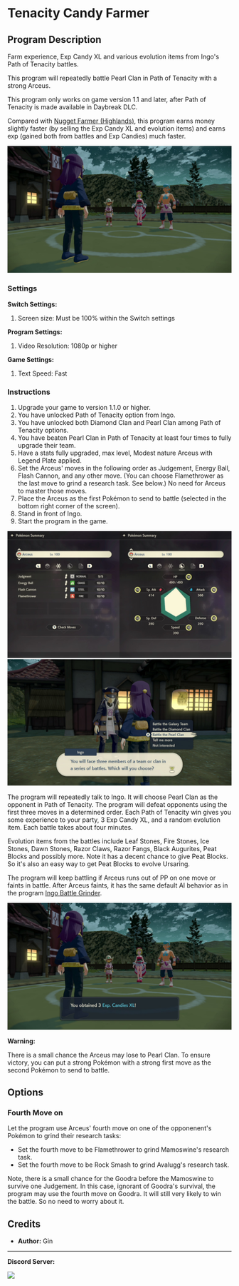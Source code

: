 # Tenacity Candy Farmer

## Program Description

Farm experience, Exp Candy XL and various evolution items from Ingo's Path of Tenacity battles.

This program will repeatedly battle Pearl Clan in Path of Tenacity with a strong Arceus.

This program only works on game version 1.1 and later, after Path of Tenacity is made available in Daybreak DLC.

Compared with [Nugget Farmer (Highlands)](NuggetFarmerHighlands.md), this program earns money slightly faster (by selling the Exp Candy XL and evolution items) and earns exp (gained both from battles and Exp Candies) much faster.

<img src="images/TenacityCandyFarmer-0.jpg">


### Settings

**Switch Settings:**
1. Screen size: Must be 100% within the Switch settings

**Program Settings:**
1. Video Resolution: 1080p or higher

**Game Settings:**
1. Text Speed: Fast


### Instructions

1. Upgrade your game to version 1.1.0 or higher.
2. You have unlocked Path of Tenacity option from Ingo.
3. You have unlocked both Diamond Clan and Pearl Clan among Path of Tenacity options.
4. You have beaten Pearl Clan in Path of Tenacity at least four times to fully upgrade their team.
5. Have a stats fully upgraded, max level, Modest nature Arceus with Legend Plate applied.
6. Set the Arceus' moves in the following order as Judgement, Energy Ball, Flash Cannon, and any other move. (You can choose Flamethrower as the last move to grind a research task. See below.) No need for Arceus to master those moves.
7. Place the Arceus as the first Pokémon to send to battle (selected in the bottom right corner of the screen).
8. Stand in front of Ingo.
9. Start the program in the game.

<img src="images/TenacityCandyFarmer-1.jpg">

<img src="images/TenacityCandyFarmer-2.jpg">

The program will repeatedly talk to Ingo. It will choose Pearl Clan as the opponent in Path of Tenacity. The program will defeat opponents using the first three moves in a determined order. Each Path of Tenacity win gives you some experience to your party, 3 Exp Candy XL, and a random evolution item. Each battle takes about four minutes.

Evolution items from the battles include Leaf Stones, Fire Stones, Ice Stones, Dawn Stones, Razor Claws, Razor Fangs, Black Augurites, Peat Blocks and possibly more. Note it has a decent chance to give Peat Blocks. So it's also an easy way to get Peat Blocks to evolve Ursaring.

The program will keep battling if Arceus runs out of PP on one move or faints in battle. After Arceus faints, it has the same default AI behavior as in the program [Ingo Battle Grinder](IngoBattleGrinder.md).

<img src="images/TenacityCandyFarmer-3.jpg">

**Warning:**

There is a small chance the Arceus may lose to Pearl Clan. To ensure victory, you can put a strong Pokémon with a strong first move as the second Pokémon to send to battle.

## Options

### Fourth Move on

Let the program use Arceus' fourth move on one of the opponenent's Pokémon to grind their research tasks:
- Set the fourth move to be Flamethrower to grind Mamoswine's research task.
- Set the fourth move to be Rock Smash to grind Avalugg's research task.

Note, there is a small chance for the Goodra before the Mamoswine to survive one Judgement.
In this case, ignorant of Goodra's survival, the program may use the fourth move on Goodra.
It will still very likely to win the battle. So no need to worry about it.


## Credits

- **Author:** Gin



<hr>

**Discord Server:** 

[<img src="https://canary.discordapp.com/api/guilds/695809740428673034/widget.png?style=banner2">](https://discord.gg/cQ4gWxN)
